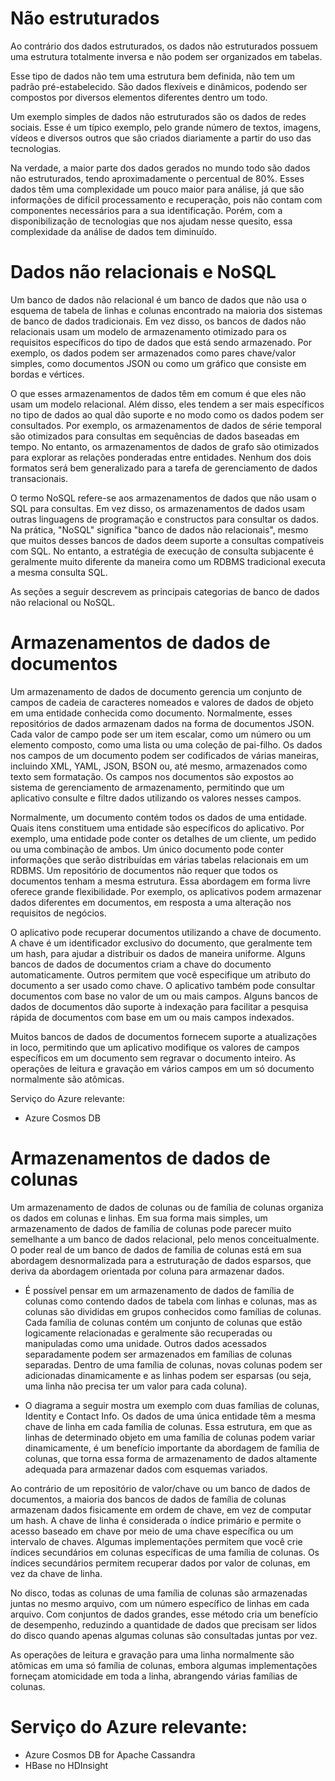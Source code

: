 # Não estruturados

Ao contrário dos dados estruturados, os dados não estruturados possuem uma estrutura totalmente inversa e não podem ser organizados em tabelas.

Esse tipo de dados não tem uma estrutura bem definida, não tem um padrão pré-estabelecido. São dados flexíveis e dinâmicos, podendo ser compostos por diversos elementos diferentes dentro um todo.

Um exemplo simples de dados não estruturados são os dados de redes sociais. Esse é um típico exemplo, pelo grande número de textos, imagens, vídeos e diversos outros que são criados diariamente a partir do uso das tecnologias.

Na verdade, a maior parte dos dados gerados no mundo todo são dados não estruturados, tendo aproximadamente o percentual de 80%. Esses dados têm uma complexidade um pouco maior para análise, já que são informações de difícil processamento e recuperação, pois não contam com componentes necessários para a sua identificação. Porém, com a disponibilização de tecnologias que nos ajudam nesse quesito, essa complexidade da análise de dados tem diminuído.


# Dados não relacionais e NoSQL

Um banco de dados não relacional é um banco de dados que não usa o esquema de tabela de linhas e colunas encontrado na maioria dos sistemas de banco de dados tradicionais. Em vez disso, os bancos de dados não relacionais usam um modelo de armazenamento otimizado para os requisitos específicos do tipo de dados que está sendo armazenado. Por exemplo, os dados podem ser armazenados como pares chave/valor simples, como documentos JSON ou como um gráfico que consiste em bordas e vértices.

O que esses armazenamentos de dados têm em comum é que eles não usam um modelo relacional. Além disso, eles tendem a ser mais específicos no tipo de dados ao qual dão suporte e no modo como os dados podem ser consultados. Por exemplo, os armazenamentos de dados de série temporal são otimizados para consultas em sequências de dados baseadas em tempo. No entanto, os armazenamentos de dados de grafo são otimizados para explorar as relações ponderadas entre entidades. Nenhum dos dois formatos será bem generalizado para a tarefa de gerenciamento de dados transacionais.

O termo NoSQL refere-se aos armazenamentos de dados que não usam o SQL para consultas. Em vez disso, os armazenamentos de dados usam outras linguagens de programação e constructos para consultar os dados. Na prática, "NoSQL" significa "banco de dados não relacionais", mesmo que muitos desses bancos de dados deem suporte a consultas compatíveis com SQL. No entanto, a estratégia de execução de consulta subjacente é geralmente muito diferente da maneira como um RDBMS tradicional executa a mesma consulta SQL.

As seções a seguir descrevem as principais categorias de banco de dados não relacional ou NoSQL.

# Armazenamentos de dados de documentos

Um armazenamento de dados de documento gerencia um conjunto de campos de cadeia de caracteres nomeados e valores de dados de objeto em uma entidade conhecida como documento. Normalmente, esses repositórios de dados armazenam dados na forma de documentos JSON. Cada valor de campo pode ser um item escalar, como um número ou um elemento composto, como uma lista ou uma coleção de pai-filho. Os dados nos campos de um documento podem ser codificados de várias maneiras, incluindo XML, YAML, JSON, BSON ou, até mesmo, armazenados como texto sem formatação. Os campos nos documentos são expostos ao sistema de gerenciamento de armazenamento, permitindo que um aplicativo consulte e filtre dados utilizando os valores nesses campos.

Normalmente, um documento contém todos os dados de uma entidade. Quais itens constituem uma entidade são específicos do aplicativo. Por exemplo, uma entidade pode conter os detalhes de um cliente, um pedido ou uma combinação de ambos. Um único documento pode conter informações que serão distribuídas em várias tabelas relacionais em um RDBMS. Um repositório de documentos não requer que todos os documentos tenham a mesma estrutura. Essa abordagem em forma livre oferece grande flexibilidade. Por exemplo, os aplicativos podem armazenar dados diferentes em documentos, em resposta a uma alteração nos requisitos de negócios.


O aplicativo pode recuperar documentos utilizando a chave de documento. A chave é um identificador exclusivo do documento, que geralmente tem um hash, para ajudar a distribuir os dados de maneira uniforme. Alguns bancos de dados de documentos criam a chave do documento automaticamente. Outros permitem que você especifique um atributo do documento a ser usado como chave. O aplicativo também pode consultar documentos com base no valor de um ou mais campos. Alguns bancos de dados de documentos dão suporte à indexação para facilitar a pesquisa rápida de documentos com base em um ou mais campos indexados.

Muitos bancos de dados de documentos fornecem suporte a atualizações in loco, permitindo que um aplicativo modifique os valores de campos específicos em um documento sem regravar o documento inteiro. As operações de leitura e gravação em vários campos em um só documento normalmente são atômicas.

Serviço do Azure relevante:
- Azure Cosmos DB

# Armazenamentos de dados de colunas
Um armazenamento de dados de colunas ou de família de colunas organiza os dados em colunas e linhas. Em sua forma mais simples, um armazenamento de dados de família de colunas pode parecer muito semelhante a um banco de dados relacional, pelo menos conceitualmente. O poder real de um banco de dados de família de colunas está em sua abordagem desnormalizada para a estruturação de dados esparsos, que deriva da abordagem orientada por coluna para armazenar dados.

- É possível pensar em um armazenamento de dados de família de colunas como contendo dados de tabela com linhas e colunas, mas as colunas são divididas em grupos conhecidos como famílias de colunas. Cada família de colunas contém um conjunto de colunas que estão logicamente relacionadas e geralmente são recuperadas ou manipuladas como uma unidade. Outros dados acessados separadamente podem ser armazenados em famílias de colunas separadas. Dentro de uma família de colunas, novas colunas podem ser adicionadas dinamicamente e as linhas podem ser esparsas (ou seja, uma linha não precisa ter um valor para cada coluna).

- O diagrama a seguir mostra um exemplo com duas famílias de colunas, Identity e Contact Info. Os dados de uma única entidade têm a mesma chave de linha em cada família de colunas. Essa estrutura, em que as linhas de determinado objeto em uma família de colunas podem variar dinamicamente, é um benefício importante da abordagem de família de colunas, que torna essa forma de armazenamento de dados altamente adequada para armazenar dados com esquemas variados.

Ao contrário de um repositório de valor/chave ou um banco de dados de documentos, a maioria dos bancos de dados de família de colunas armazenam dados fisicamente em ordem de chave, em vez de computar um hash. A chave de linha é considerada o índice primário e permite o acesso baseado em chave por meio de uma chave específica ou um intervalo de chaves. Algumas implementações permitem que você crie índices secundários em colunas específicas de uma família de colunas. Os índices secundários permitem recuperar dados por valor de colunas, em vez da chave de linha.

No disco, todas as colunas de uma família de colunas são armazenadas juntas no mesmo arquivo, com um número específico de linhas em cada arquivo. Com conjuntos de dados grandes, esse método cria um benefício de desempenho, reduzindo a quantidade de dados que precisam ser lidos do disco quando apenas algumas colunas são consultadas juntas por vez.

As operações de leitura e gravação para uma linha normalmente são atômicas em uma só família de colunas, embora algumas implementações forneçam atomicidade em toda a linha, abrangendo várias famílias de colunas.

#  Serviço do Azure relevante:

- Azure Cosmos DB for Apache Cassandra
- HBase no HDInsight
